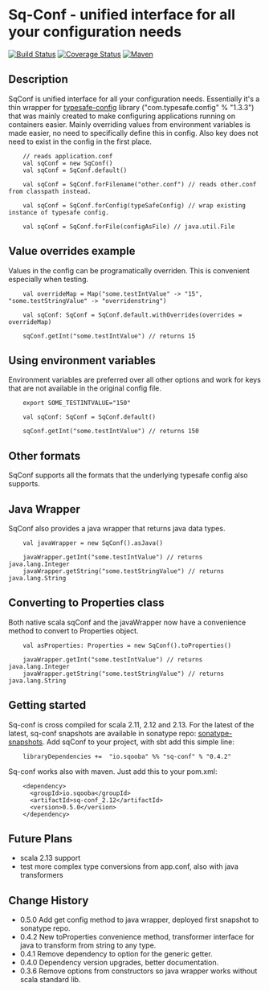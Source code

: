 # Sq-Conf - unified interface for all your configuration needs

[![Build Status](https://travis-ci.org/Sqooba/sq-conf.svg?branch=master)](https://travis-ci.org/Sqooba/sq-conf/) 
[![Coverage Status](https://coveralls.io/repos/github/Sqooba/sq-conf/badge.svg?branch=coverall-test)](https://coveralls.io/github/Sqooba/sq-conf?branch=coverall-test)
[![Maven](https://img.shields.io/maven-central/v/io.sqooba/sq-conf_2.11.svg)](https://maven-badges.herokuapp.com/maven-central/io.sqooba/sq-conf_2.11)

## Description

SqConf is unified interface for all your configuration needs. Essentially it's a thin wrapper for 
[typesafe-config](https://github.com/lightbend/config) library ("com.typesafe.config" % "1.3.3") 
that was mainly created to make configuring applications running on containers easier. 
Mainly overriding values from environment variables is made easier, no need to specifically 
define this in config. Also key does not need to exist in the config in the first place. 

```
    // reads application.conf
    val sqConf = new SqConf() 
    val sqConf = SqConf.default()
    
    val sqConf = SqConf.forFilename("other.conf") // reads other.conf from classpath instead.
    
    val sqConf = SqConf.forConfig(typeSafeConfig) // wrap existing instance of typesafe config.
    
    val sqConf = SqConf.forFile(configAsFile) // java.util.File 
```

## Value overrides example
Values in the config can be programatically overriden. This is convenient especially when testing.
```
    val overrideMap = Map("some.testIntValue" -> "15", "some.testStringValue" -> "overridenstring")

    val sqConf: SqConf = SqConf.default.withOverrides(overrides = overrideMap)
	
    sqConf.getInt("some.testIntValue") // returns 15
```

## Using environment variables
Environment variables are preferred over all other options and work for keys that are not available
in the original config file.
```
    export SOME_TESTINTVALUE="150"

    val sqConf: SqConf = SqConf.default()
	
    sqConf.getInt("some.testIntValue") // returns 150
```

## Other formats
SqConf supports all the formats that the underlying typesafe config also supports.

## Java Wrapper
SqConf also provides a java wrapper that returns java data types.
```
    val javaWrapper = new SqConf().asJava()
	
    javaWrapper.getInt("some.testIntValue") // returns java.lang.Integer
    javaWrapper.getString("some.testStringValue") // returns java.lang.String
```

## Converting to Properties class
Both native scala sqConf and the javaWrapper now have a convenience method to convert to Properties
object.
```
    val asProperties: Properties = new SqConf().toProperties()
	
    javaWrapper.getInt("some.testIntValue") // returns java.lang.Integer
    javaWrapper.getString("some.testStringValue") // returns java.lang.String
```

## Getting started
Sq-conf is cross compiled for scala 2.11, 2.12 and 2.13. For the latest of the latest, sq-conf snapshots 
are available in sonatype repo: 
[sonatype-snapshots](https://oss.sonatype.org/content/repositories/snapshots/io/sqooba/). 
Add sqConf to your project, with sbt add this simple line:
```
    libraryDependencies +=  "io.sqooba" %% "sq-conf" % "0.4.2" 
```

Sq-conf works also with maven. Just add this to your pom.xml:
```
    <dependency>
      <groupId>io.sqooba</groupId>
      <artifactId>sq-conf_2.12</artifactId>
      <version>0.5.0</version>
    </dependency>
```

## Future Plans
- scala 2.13 support
- test more complex type conversions from app.conf, also with java transformers

## Change History
- 0.5.0 Add get config method to java wrapper, deployed first snapshot to sonatype repo.
- 0.4.2 New toProperties convenience method, transformer interface for java to transform from string to any type.
- 0.4.1 Remove dependency to option for the generic getter.
- 0.4.0 Dependency version upgrades, better documentation.
- 0.3.6 Remove options from constructors so java wrapper works without scala standard lib.
